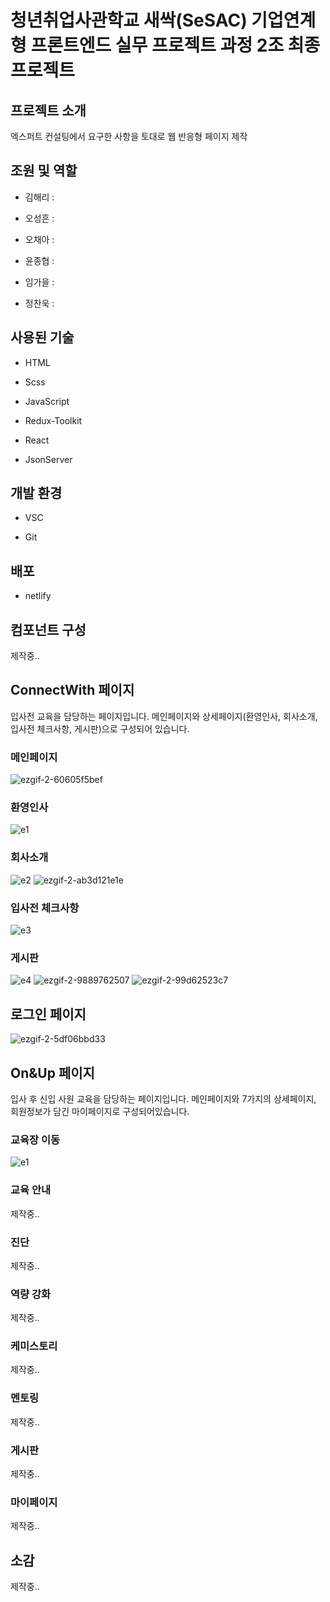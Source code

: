 # 청년취업사관학교 새싹(SeSAC) 기업연계형 프론트엔드 실무 프로젝트 과정 2조 최종프로젝트
## 프로젝트 소개
 엑스퍼트 컨설팅에서 요구한 사항을 토대로 웹 반응형 페이지 제작
## 조원 및 역할
- 김해리 :

- 오성흔 :

- 오채아 :

- 윤종협 :

- 임가을 :

- 정찬욱 : 

## 사용된 기술
 - HTML
 
 - Scss
 
 - JavaScript
 
 - Redux-Toolkit

 - React

- JsonServer
 
 ## 개발 환경
 - VSC
 
 - Git

## 배포
- netlify

## 컴포넌트 구성
제작중..

## ConnectWith 페이지
입사전 교육을 담당하는 페이지입니다.
메인페이지와 상세페이지(환영인사, 회사소개, 입사전 체크사항, 게시판)으로 구성되어 있습니다.

 ### 메인페이지
 ![ezgif-2-60605f5bef](https://user-images.githubusercontent.com/62588402/187383063-76474e95-664b-4a6a-9b2a-ac7bc74583d0.gif)
 
 ### 환영인사
![e1](https://user-images.githubusercontent.com/62588402/187389404-7416014b-76ce-40fc-9e87-a1fc1fa56cba.JPG)
 
 ### 회사소개
 ![e2](https://user-images.githubusercontent.com/62588402/187389005-a1191c5e-b480-4315-b9ad-3df9ed91d693.JPG)
 ![ezgif-2-ab3d121e1e](https://user-images.githubusercontent.com/62588402/187383932-96c4e04f-ceda-45db-a515-5435b4ff98e5.gif)
 
 ### 입사전 체크사항
![e3](https://user-images.githubusercontent.com/62588402/187388598-ac690bc7-9b49-4917-b302-bf4338040dd0.JPG)

 ### 게시판
![e4](https://user-images.githubusercontent.com/62588402/187389201-bcaafbbc-db41-4bf4-a51c-e8ba331d2f7a.JPG)
![ezgif-2-9889762507](https://user-images.githubusercontent.com/62588402/187384386-213279f8-b3e8-4651-b7e9-2e1854341942.gif)
![ezgif-2-99d62523c7](https://user-images.githubusercontent.com/62588402/187384398-83859c95-e022-4090-a5fe-d96c124f7e49.gif)

## 로그인 페이지
![ezgif-2-5df06bbd33](https://user-images.githubusercontent.com/62588402/187386976-3a8be11e-c3e9-4def-afac-61a977a5e77a.gif)
## On&Up 페이지
입사 후 신입 사원 교육을 담당하는 페이지입니다.
메인페이지와 7가지의 상세페이지, 회원정보가 담긴 마이페이지로 구성되어있습니다.
### 교육장 이동
![e1](https://user-images.githubusercontent.com/62588402/187388126-696330cd-3670-4625-80d4-97e066639cc9.JPG)
### 교육 안내
제작중..
### 진단
제작중..
### 역량 강화
제작중..
### 케미스토리
제작중..
### 멘토링
제작중..
### 게시판
제작중..
### 마이페이지
제작중..

## 소감
제작중..
